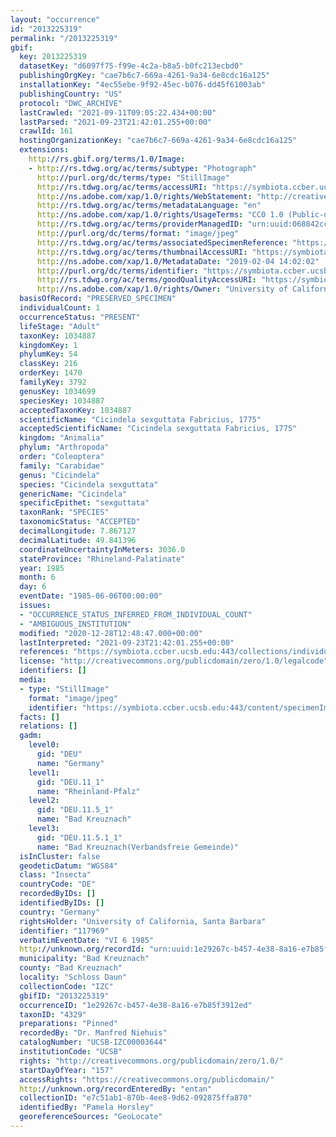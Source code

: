 ```yaml
---
layout: "occurrence"
id: "2013225319"
permalink: "/2013225319"
gbif:
  key: 2013225319
  datasetKey: "d6097f75-f99e-4c2a-b8a5-b0fc213ecbd0"
  publishingOrgKey: "cae7b6c7-669a-4261-9a34-6e8cdc16a125"
  installationKey: "4ec55ebe-9f92-45ec-b076-dd45f61003ab"
  publishingCountry: "US"
  protocol: "DWC_ARCHIVE"
  lastCrawled: "2021-09-11T09:05:22.434+00:00"
  lastParsed: "2021-09-23T21:42:01.255+00:00"
  crawlId: 161
  hostingOrganizationKey: "cae7b6c7-669a-4261-9a34-6e8cdc16a125"
  extensions:
    http://rs.gbif.org/terms/1.0/Image:
    - http://rs.tdwg.org/ac/terms/subtype: "Photograph"
      http://purl.org/dc/terms/type: "StillImage"
      http://rs.tdwg.org/ac/terms/accessURI: "https://symbiota.ccber.ucsb.edu:443/content/specimenImages/UCSB_IZC/UCSB-IZC00003/UCSB-IZC00003644_lg.jpg"
      http://ns.adobe.com/xap/1.0/rights/WebStatement: "http://creativecommons.org/publicdomain/zero/1.0/"
      http://rs.tdwg.org/ac/terms/metadataLanguage: "en"
      http://ns.adobe.com/xap/1.0/rights/UsageTerms: "CC0 1.0 (Public-domain)"
      http://rs.tdwg.org/ac/terms/providerManagedID: "urn:uuid:068842cc-46a3-4d0f-b125-ed579ab88640"
      http://purl.org/dc/terms/format: "image/jpeg"
      http://rs.tdwg.org/ac/terms/associatedSpecimenReference: "https://symbiota.ccber.ucsb.edu:443/collections/individual/index.php?occid=117969"
      http://rs.tdwg.org/ac/terms/thumbnailAccessURI: "https://symbiota.ccber.ucsb.edu:443/content/specimenImages/UCSB_IZC/UCSB-IZC00003/UCSB-IZC00003644_tn.jpg"
      http://ns.adobe.com/xap/1.0/MetadataDate: "2019-02-04 14:02:02"
      http://purl.org/dc/terms/identifier: "https://symbiota.ccber.ucsb.edu:443/content/specimenImages/UCSB_IZC/UCSB-IZC00003/UCSB-IZC00003644_lg.jpg"
      http://rs.tdwg.org/ac/terms/goodQualityAccessURI: "https://symbiota.ccber.ucsb.edu:443/content/specimenImages/UCSB_IZC/UCSB-IZC00003/UCSB-IZC00003644.jpg"
      http://ns.adobe.com/xap/1.0/rights/Owner: "University of California, Santa Barbara"
  basisOfRecord: "PRESERVED_SPECIMEN"
  individualCount: 1
  occurrenceStatus: "PRESENT"
  lifeStage: "Adult"
  taxonKey: 1034887
  kingdomKey: 1
  phylumKey: 54
  classKey: 216
  orderKey: 1470
  familyKey: 3792
  genusKey: 1034699
  speciesKey: 1034887
  acceptedTaxonKey: 1034887
  scientificName: "Cicindela sexguttata Fabricius, 1775"
  acceptedScientificName: "Cicindela sexguttata Fabricius, 1775"
  kingdom: "Animalia"
  phylum: "Arthropoda"
  order: "Coleoptera"
  family: "Carabidae"
  genus: "Cicindela"
  species: "Cicindela sexguttata"
  genericName: "Cicindela"
  specificEpithet: "sexguttata"
  taxonRank: "SPECIES"
  taxonomicStatus: "ACCEPTED"
  decimalLongitude: 7.867127
  decimalLatitude: 49.841396
  coordinateUncertaintyInMeters: 3036.0
  stateProvince: "Rhineland-Palatinate"
  year: 1985
  month: 6
  day: 6
  eventDate: "1985-06-06T00:00:00"
  issues:
  - "OCCURRENCE_STATUS_INFERRED_FROM_INDIVIDUAL_COUNT"
  - "AMBIGUOUS_INSTITUTION"
  modified: "2020-12-28T12:48:47.000+00:00"
  lastInterpreted: "2021-09-23T21:42:01.255+00:00"
  references: "https://symbiota.ccber.ucsb.edu:443/collections/individual/index.php?occid=117969"
  license: "http://creativecommons.org/publicdomain/zero/1.0/legalcode"
  identifiers: []
  media:
  - type: "StillImage"
    format: "image/jpeg"
    identifier: "https://symbiota.ccber.ucsb.edu:443/content/specimenImages/UCSB_IZC/UCSB-IZC00003/UCSB-IZC00003644_lg.jpg"
  facts: []
  relations: []
  gadm:
    level0:
      gid: "DEU"
      name: "Germany"
    level1:
      gid: "DEU.11_1"
      name: "Rheinland-Pfalz"
    level2:
      gid: "DEU.11.5_1"
      name: "Bad Kreuznach"
    level3:
      gid: "DEU.11.5.1_1"
      name: "Bad Kreuznach(Verbandsfreie Gemeinde)"
  isInCluster: false
  geodeticDatum: "WGS84"
  class: "Insecta"
  countryCode: "DE"
  recordedByIDs: []
  identifiedByIDs: []
  country: "Germany"
  rightsHolder: "University of California, Santa Barbara"
  identifier: "117969"
  verbatimEventDate: "VI 6 1985"
  http://unknown.org/recordId: "urn:uuid:1e29267c-b457-4e38-8a16-e7b85f3912ed"
  municipality: "Bad Kreuznach"
  county: "Bad Kreuznach"
  locality: "Schloss Daun"
  collectionCode: "IZC"
  gbifID: "2013225319"
  occurrenceID: "1e29267c-b457-4e38-8a16-e7b85f3912ed"
  taxonID: "4329"
  preparations: "Pinned"
  recordedBy: "Dr. Manfred Niehuis"
  catalogNumber: "UCSB-IZC00003644"
  institutionCode: "UCSB"
  rights: "http://creativecommons.org/publicdomain/zero/1.0/"
  startDayOfYear: "157"
  accessRights: "https://creativecommons.org/publicdomain/"
  http://unknown.org/recordEnteredBy: "entan"
  collectionID: "e7c51ab1-870b-4ee8-9d62-092875ffa870"
  identifiedBy: "Pamela Horsley"
  georeferenceSources: "GeoLocate"
---
```

